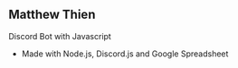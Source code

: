 ## Matthew Thien

Discord Bot with Javascript
   * Made with Node.js, Discord.js and Google Spreadsheet 
